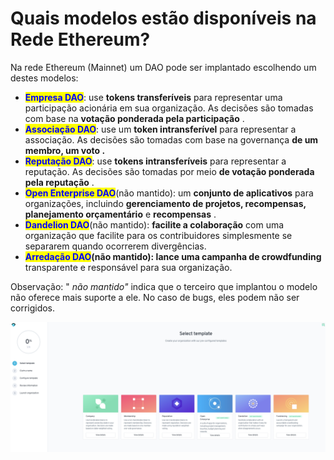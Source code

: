 # Quais modelos estão disponíveis na Rede Ethereum?

Na rede Ethereum (Mainnet) um DAO pode ser implantado escolhendo um destes modelos:

* <mark style="color:blue;">**Empresa DAO**</mark>: use **tokens transferíveis** para representar uma participação acionária em sua organização. As decisões são tomadas com base na **votação ponderada pela participação** .
* <mark style="color:blue;">**Associação DAO**</mark>: use um **token intransferível** para representar a associação. As decisões são tomadas com base na governança **de um membro, um voto .**
* <mark style="color:blue;">**Reputação DAO**</mark>: use **tokens intransferíveis** para representar a reputação. As decisões são tomadas por meio **de votação ponderada pela reputação** .
* <mark style="color:blue;">**Open Enterprise DAO**</mark>(não mantido): um **conjunto de aplicativos** para organizações, incluindo **gerenciamento de projetos, recompensas, planejamento orçamentário** e **recompensas** .
* <mark style="color:blue;">**Dandelion DAO**</mark>(não mantido): **facilite a colaboração** com uma organização que facilite para os contribuidores simplesmente se separarem quando ocorrerem divergências.
* <mark style="color:blue;">**Arredação DAO**</mark>**(não mantido): lance uma campanha de crowdfunding** transparente e responsável para sua organização.

Observação: " _não mantido"_ indica que o terceiro que implantou o modelo não oferece mais suporte a ele. No caso de bugs, eles podem não ser corrigidos.

![](<../../../.gitbook/assets/Schermata 2022-02-03 alle 11.46.50.png>)
